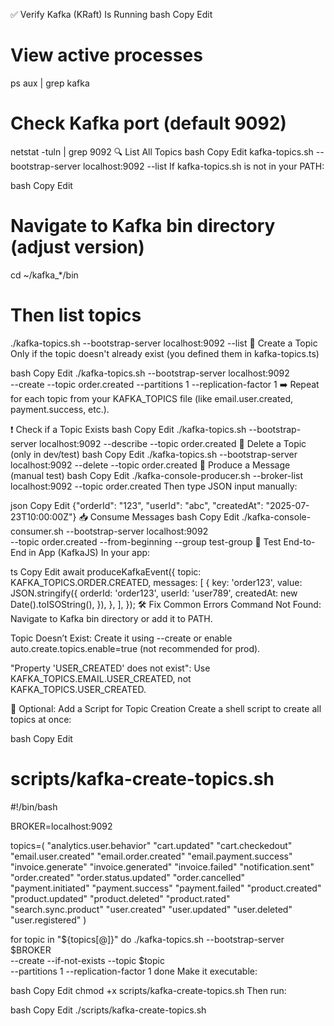 
✅ Verify Kafka (KRaft) Is Running
bash
Copy
Edit
# View active processes
ps aux | grep kafka

# Check Kafka port (default 9092)
netstat -tuln | grep 9092
🔍 List All Topics
bash
Copy
Edit
kafka-topics.sh --bootstrap-server localhost:9092 --list
If kafka-topics.sh is not in your PATH:

bash
Copy
Edit
# Navigate to Kafka bin directory (adjust version)
cd ~/kafka_*/bin

# Then list topics
./kafka-topics.sh --bootstrap-server localhost:9092 --list
🧪 Create a Topic
Only if the topic doesn't already exist (you defined them in kafka-topics.ts)

bash
Copy
Edit
./kafka-topics.sh --bootstrap-server localhost:9092 \
  --create --topic order.created --partitions 1 --replication-factor 1
➡️ Repeat for each topic from your KAFKA_TOPICS file (like email.user.created, payment.success, etc.).

❗ Check if a Topic Exists
bash
Copy
Edit
./kafka-topics.sh --bootstrap-server localhost:9092 --describe --topic order.created
🧼 Delete a Topic (only in dev/test)
bash
Copy
Edit
./kafka-topics.sh --bootstrap-server localhost:9092 --delete --topic order.created
🔁 Produce a Message (manual test)
bash
Copy
Edit
./kafka-console-producer.sh --broker-list localhost:9092 --topic order.created
Then type JSON input manually:

json
Copy
Edit
{"orderId": "123", "userId": "abc", "createdAt": "2025-07-23T10:00:00Z"}
📥 Consume Messages
bash
Copy
Edit
./kafka-console-consumer.sh --bootstrap-server localhost:9092 \
  --topic order.created --from-beginning --group test-group
🧪 Test End-to-End in App (KafkaJS)
In your app:

ts
Copy
Edit
await produceKafkaEvent({
  topic: KAFKA_TOPICS.ORDER.CREATED,
  messages: [
    {
      key: 'order123',
      value: JSON.stringify({
        orderId: 'order123',
        userId: 'user789',
        createdAt: new Date().toISOString(),
      }),
    },
  ],
});
🛠️ Fix Common Errors
Command Not Found: Navigate to Kafka bin directory or add it to PATH.

Topic Doesn’t Exist: Create it using --create or enable auto.create.topics.enable=true (not recommended for prod).

"Property 'USER_CREATED' does not exist": Use KAFKA_TOPICS.EMAIL.USER_CREATED, not KAFKA_TOPICS.USER_CREATED.

📁 Optional: Add a Script for Topic Creation
Create a shell script to create all topics at once:

bash
Copy
Edit
# scripts/kafka-create-topics.sh
#!/bin/bash

BROKER=localhost:9092

topics=(
  "analytics.user.behavior"
  "cart.updated"
  "cart.checkedout"
  "email.user.created"
  "email.order.created"
  "email.payment.success"
  "invoice.generate"
  "invoice.generated"
  "invoice.failed"
  "notification.sent"
  "order.created"
  "order.status.updated"
  "order.cancelled"
  "payment.initiated"
  "payment.success"
  "payment.failed"
  "product.created"
  "product.updated"
  "product.deleted"
  "product.rated"
  "search.sync.product"
  "user.created"
  "user.updated"
  "user.deleted"
  "user.registered"
)

for topic in "${topics[@]}"
do
  ./kafka-topics.sh --bootstrap-server $BROKER \
    --create --if-not-exists --topic $topic \
    --partitions 1 --replication-factor 1
done
Make it executable:

bash
Copy
Edit
chmod +x scripts/kafka-create-topics.sh
Then run:

bash
Copy
Edit
./scripts/kafka-create-topics.sh